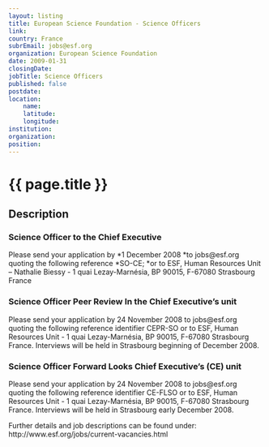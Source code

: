 ```yaml
---
layout: listing
title: European Science Foundation - Science Officers
link:
country: France
subrEmail: jobs@esf.org
organization: European Science Foundation 
date: 2009-01-31
closingDate: 
jobTitle: Science Officers
published: false
postdate:
location:
    name: 
    latitude: 
    longitude: 
institution: 
organization: 
position: 
--- 
```



# {{ page.title }}

## Description






<h3>Science Officer to the Chief Executive</h3>

<p>Please send your application by *1 December 2008 *to jobs@esf.org
quoting the following reference *SO-CE; *or to ESF, Human Resources
Unit – Nathalie Biessy - 1 quai Lezay-Marnésia, BP 90015, F-67080
Strasbourg France
</p>


<h3>Science Officer Peer Review In the Chief Executive’s unit </h3>

<p>Please send your application by 24 November 2008 to jobs@esf.org
quoting the following reference identifier CEPR-SO or to ESF, Human
Resources Unit - 1 quai Lezay-Marnésia, BP 90015, F-67080 Strasbourg
France. Interviews will be held in Strasbourg beginning of December 2008.
</p>

<h3>Science Officer Forward Looks Chief Executive’s (CE) unit</h3>

<p>Please send your application by 24 November 2008 to jobs@esf.org
quoting the following reference identifier CE-FLSO or to ESF, Human
Resources Unit - 1 quai Lezay-Marnésia, BP 90015, F-67080 Strasbourg
France. Interviews will be held in Strasbourg early December 2008.
</p>

<p>Further details and job descriptions can be found under:
http://www.esf.org/jobs/current-vacancies.html
</p>
